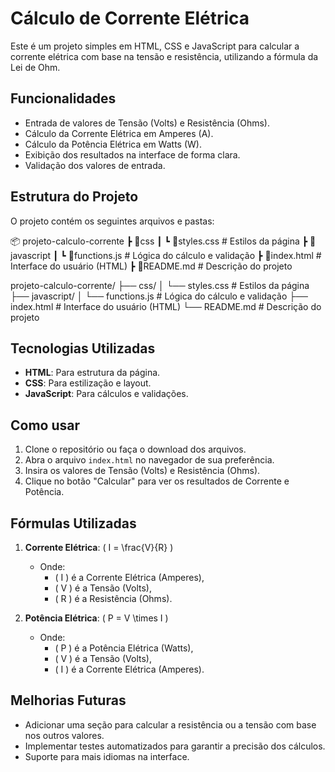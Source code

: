 # Cálculo de Corrente Elétrica

Este é um projeto simples em HTML, CSS e JavaScript para calcular a corrente elétrica com base na tensão e resistência, utilizando a fórmula da Lei de Ohm.

## Funcionalidades

- Entrada de valores de Tensão (Volts) e Resistência (Ohms).
- Cálculo da Corrente Elétrica em Amperes (A).
- Cálculo da Potência Elétrica em Watts (W).
- Exibição dos resultados na interface de forma clara.
- Validação dos valores de entrada.

## Estrutura do Projeto

O projeto contém os seguintes arquivos e pastas:

📦 projeto-calculo-corrente 
┣ 📂css 
┃
┗ 📜styles.css # Estilos da página
┣ 📂javascript
┃ ┗ 📜functions.js # Lógica do cálculo e validação 
┣ 📜index.html # Interface do usuário (HTML)
┣ 📜README.md # Descrição do projeto


projeto-calculo-corrente/ 
├── css/ 
│ └── styles.css # Estilos da página 
├── javascript/ 
│
 └── functions.js # Lógica do cálculo e validação 
├── index.html # Interface do usuário (HTML)
 └── README.md # Descrição do projeto

## Tecnologias Utilizadas

- **HTML**: Para estrutura da página.
- **CSS**: Para estilização e layout.
- **JavaScript**: Para cálculos e validações.

## Como usar

1. Clone o repositório ou faça o download dos arquivos.
2. Abra o arquivo `index.html` no navegador de sua preferência.
3. Insira os valores de Tensão (Volts) e Resistência (Ohms).
4. Clique no botão "Calcular" para ver os resultados de Corrente e Potência.

## Fórmulas Utilizadas

1. **Corrente Elétrica**: \( I = \frac{V}{R} \)
   - Onde: 
     - \( I \) é a Corrente Elétrica (Amperes),
     - \( V \) é a Tensão (Volts),
     - \( R \) é a Resistência (Ohms).
   
2. **Potência Elétrica**: \( P = V \times I \)
   - Onde:
     - \( P \) é a Potência Elétrica (Watts),
     - \( V \) é a Tensão (Volts),
     - \( I \) é a Corrente Elétrica (Amperes).

## Melhorias Futuras

- Adicionar uma seção para calcular a resistência ou a tensão com base nos outros valores.
- Implementar testes automatizados para garantir a precisão dos cálculos.
- Suporte para mais idiomas na interface.